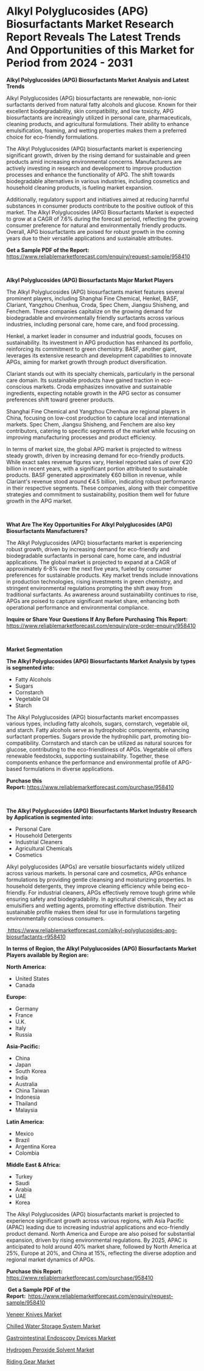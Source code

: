 <p><h1>Alkyl Polyglucosides (APG) Biosurfactants Market Research Report Reveals The Latest Trends And Opportunities of this Market for Period from 2024 - 2031</h1></p><p><strong>Alkyl Polyglucosides (APG) Biosurfactants Market Analysis and Latest Trends</strong></p>
<p><p>Alkyl Polyglucosides (APG) biosurfactants are renewable, non-ionic surfactants derived from natural fatty alcohols and glucose. Known for their excellent biodegradability, skin compatibility, and low toxicity, APG biosurfactants are increasingly utilized in personal care, pharmaceuticals, cleaning products, and agricultural formulations. Their ability to enhance emulsification, foaming, and wetting properties makes them a preferred choice for eco-friendly formulations.</p><p>The Alkyl Polyglucosides (APG) biosurfactants market is experiencing significant growth, driven by the rising demand for sustainable and green products amid increasing environmental concerns. Manufacturers are actively investing in research and development to improve production processes and enhance the functionality of APG. The shift towards biodegradable alternatives in various industries, including cosmetics and household cleaning products, is fueling market expansion. </p><p>Additionally, regulatory support and initiatives aimed at reducing harmful substances in consumer products contribute to the positive outlook of this market. The Alkyl Polyglucosides (APG) Biosurfactants Market is expected to grow at a CAGR of 7.6% during the forecast period, reflecting the growing consumer preference for natural and environmentally friendly products. Overall, APG biosurfactants are poised for robust growth in the coming years due to their versatile applications and sustainable attributes.</p></p>
<p><strong>Get a Sample PDF of the Report:&nbsp;</strong> <a href="https://www.reliablemarketforecast.com/enquiry/request-sample/958410?utm_campaign=1167&utm_medium=2&utm_source=Github&utm_content=ia&utm_term=25122024&utm_id=alkyl-polyglucosides-apg-biosurfactants">https://www.reliablemarketforecast.com/enquiry/request-sample/958410</a></p>
<p>&nbsp;</p>
<p><strong>Alkyl Polyglucosides (APG) Biosurfactants Major Market Players</strong></p>
<p><p>The Alkyl Polyglucosides (APG) biosurfactants market features several prominent players, including Shanghai Fine Chemical, Henkel, BASF, Clariant, Yangzhou Chenhua, Croda, Spec Chem, Jiangsu Shisheng, and Fenchem. These companies capitalize on the growing demand for biodegradable and environmentally friendly surfactants across various industries, including personal care, home care, and food processing.</p><p>Henkel, a market leader in consumer and industrial goods, focuses on sustainability. Its investment in APG production has enhanced its portfolio, reinforcing its commitment to green chemistry. BASF, another giant, leverages its extensive research and development capabilities to innovate APGs, aiming for market growth through product diversification.</p><p>Clariant stands out with its specialty chemicals, particularly in the personal care domain. Its sustainable products have gained traction in eco-conscious markets. Croda emphasizes innovative and sustainable ingredients, expecting notable growth in the APG sector as consumer preferences shift toward greener products.</p><p>Shanghai Fine Chemical and Yangzhou Chenhua are regional players in China, focusing on low-cost production to capture local and international markets. Spec Chem, Jiangsu Shisheng, and Fenchem are also key contributors, catering to specific segments of the market while focusing on improving manufacturing processes and product efficiency.</p><p>In terms of market size, the global APG market is projected to witness steady growth, driven by increasing demand for eco-friendly products. While exact sales revenue figures vary, Henkel reported sales of over €20 billion in recent years, with a significant portion attributed to sustainable products. BASF generated approximately €60 billion in revenue, while Clariant's revenue stood around €4.5 billion, indicating robust performance in their respective segments. These companies, along with their competitive strategies and commitment to sustainability, position them well for future growth in the APG market.</p></p>
<p>&nbsp;</p>
<p><strong>What Are The Key Opportunities For Alkyl Polyglucosides (APG) Biosurfactants Manufacturers?</strong></p>
<p><p>The Alkyl Polyglucosides (APG) biosurfactants market is experiencing robust growth, driven by increasing demand for eco-friendly and biodegradable surfactants in personal care, home care, and industrial applications. The global market is projected to expand at a CAGR of approximately 6-8% over the next five years, fueled by consumer preferences for sustainable products. Key market trends include innovations in production technologies, rising investments in green chemistry, and stringent environmental regulations prompting the shift away from traditional surfactants. As awareness around sustainability continues to rise, APGs are poised to capture significant market share, enhancing both operational performance and environmental compliance.</p></p>
<p><strong>Inquire or Share Your Questions If Any Before Purchasing This Report:</strong> <a href="https://www.reliablemarketforecast.com/enquiry/pre-order-enquiry/958410?utm_campaign=1167&utm_medium=2&utm_source=Github&utm_content=ia&utm_term=25122024&utm_id=alkyl-polyglucosides-apg-biosurfactants">https://www.reliablemarketforecast.com/enquiry/pre-order-enquiry/958410</a></p>
<p>&nbsp;</p>
<p><strong>Market Segmentation</strong></p>
<p><strong>The Alkyl Polyglucosides (APG) Biosurfactants Market Analysis by types is segmented into:</strong></p>
<p><ul><li>Fatty Alcohols</li><li>Sugars</li><li>Cornstarch</li><li>Vegetable Oil</li><li>Starch</li></ul></p>
<p><p>The Alkyl Polyglucosides (APG) biosurfactants market encompasses various types, including fatty alcohols, sugars, cornstarch, vegetable oil, and starch. Fatty alcohols serve as hydrophobic components, enhancing surfactant properties. Sugars provide the hydrophilic part, promoting bio-compatibility. Cornstarch and starch can be utilized as natural sources for glucose, contributing to the eco-friendliness of APGs. Vegetable oil offers renewable feedstocks, supporting sustainability. Together, these components enhance the performance and environmental profile of APG-based formulations in diverse applications.</p></p>
<p><strong>Purchase this Report:&nbsp;</strong><a href="https://www.reliablemarketforecast.com/purchase/958410?utm_campaign=1167&utm_medium=2&utm_source=Github&utm_content=ia&utm_term=25122024&utm_id=alkyl-polyglucosides-apg-biosurfactants">https://www.reliablemarketforecast.com/purchase/958410</a></p>
<p>&nbsp;</p>
<p><strong>The Alkyl Polyglucosides (APG) Biosurfactants Market Industry Research by Application is segmented into:</strong></p>
<p><ul><li>Personal Care</li><li>Household Detergents</li><li>Industrial Cleaners</li><li>Agricultural Chemicals</li><li>Cosmetics</li></ul></p>
<p><p>Alkyl polyglucosides (APGs) are versatile biosurfactants widely utilized across various markets. In personal care and cosmetics, APGs enhance formulations by providing gentle cleansing and moisturizing properties. In household detergents, they improve cleaning efficiency while being eco-friendly. For industrial cleaners, APGs effectively remove tough grime while ensuring safety and biodegradability. In agricultural chemicals, they act as emulsifiers and wetting agents, promoting effective distribution. Their sustainable profile makes them ideal for use in formulations targeting environmentally conscious consumers.</p></p>
<p><a href="https://www.reliablemarketforecast.com/alkyl-polyglucosides-apg-biosurfactants-r958410?utm_campaign=1167&utm_medium=2&utm_source=Github&utm_content=ia&utm_term=25122024&utm_id=alkyl-polyglucosides-apg-biosurfactants">&nbsp;https://www.reliablemarketforecast.com/alkyl-polyglucosides-apg-biosurfactants-r958410</a></p>
<p><strong>In terms of Region, the Alkyl Polyglucosides (APG) Biosurfactants Market Players available by Region are:</strong></p>
<p>
    <p> <strong> North America: </strong>
        <ul>
            <li>United States</li>
            <li>Canada</li>
        </ul>
        </p> 
    <p> <strong> Europe: </strong>
        <ul>
            <li>Germany</li>
            <li>France</li>
            <li>U.K.</li>
            <li>Italy</li>
            <li>Russia</li>
        </ul>
        </p> 
    <p> <strong> Asia-Pacific: </strong>
        <ul>
            <li>China</li>
            <li>Japan</li>
            <li>South Korea</li>
            <li>India</li>
            <li>Australia</li>
            <li>China Taiwan</li>
            <li>Indonesia</li>
            <li>Thailand</li>
            <li>Malaysia</li>
        </ul>
        </p> 
    <p> <strong> Latin America: </strong>
        <ul>
            <li>Mexico</li>
            <li>Brazil</li>
            <li>Argentina Korea</li>
            <li>Colombia</li>
        </ul>
        </p> 
    <p> <strong> Middle East & Africa: </strong>
        <ul>
            <li>Turkey</li>
            <li>Saudi</li>
            <li>Arabia</li>
            <li>UAE</li>
            <li>Korea</li>
        </ul>
    </p>
    </p>
<p><p>The Alkyl Polyglucosides (APG) biosurfactants market is projected to experience significant growth across various regions, with Asia Pacific (APAC) leading due to increasing industrial applications and eco-friendly product demand. North America and Europe are also poised for substantial expansion, driven by rising environmental regulations. By 2025, APAC is anticipated to hold around 40% market share, followed by North America at 25%, Europe at 20%, and China at 15%, reflecting the diverse adoption and regional market dynamics of APGs.</p></p>
<p><strong>Purchase this Report: </strong><a href="https://www.reliablemarketforecast.com/purchase/958410?utm_campaign=1167&utm_medium=2&utm_source=Github&utm_content=ia&utm_term=25122024&utm_id=alkyl-polyglucosides-apg-biosurfactants">https://www.reliablemarketforecast.com/purchase/958410</a></p>
<p>&nbsp;<strong>Get a Sample PDF of the Report:&nbsp;&nbsp;</strong><a href="https://www.reliablemarketforecast.com/enquiry/request-sample/958410?utm_campaign=1167&utm_medium=2&utm_source=Github&utm_content=ia&utm_term=25122024&utm_id=alkyl-polyglucosides-apg-biosurfactants">https://www.reliablemarketforecast.com/enquiry/request-sample/958410</a></p>
<p><strong></strong></p>
<p><p><a href="https://www.linkedin.com/pulse/veneer-knives-market-analysis-qualitative-quantitative-snhif?utm_campaign=1167&utm_medium=2&utm_source=Github&utm_content=ia&utm_term=25122024&utm_id=alkyl-polyglucosides-apg-biosurfactants">Veneer Knives Market</a></p><p><a href="https://www.linkedin.com/pulse/frameworks-advancements-chilled-water-storage-system-market-squcf?utm_campaign=1167&utm_medium=2&utm_source=Github&utm_content=ia&utm_term=25122024&utm_id=alkyl-polyglucosides-apg-biosurfactants">Chilled Water Storage System Market</a></p><p><a href="https://github.com/mabutironaldo/Market-Research-Report-List-6/blob/main/gastrointestinal-endoscopy-devices-market.md?utm_campaign=1167&utm_medium=2&utm_source=Github&utm_content=ia&utm_term=25122024&utm_id=alkyl-polyglucosides-apg-biosurfactants">Gastrointestinal Endoscopy Devices Market</a></p><p><a href="https://www.linkedin.com/pulse/insightful-hydrogen-peroxide-solvent-market-size-expected-cagr-czoce?utm_campaign=1167&utm_medium=2&utm_source=Github&utm_content=ia&utm_term=25122024&utm_id=alkyl-polyglucosides-apg-biosurfactants">Hydrogen Peroxide Solvent Market</a></p><p><a href="https://www.linkedin.com/pulse/riding-gear-market-overview-significant-growth-potential-54-xrvyc?utm_campaign=1167&utm_medium=2&utm_source=Github&utm_content=ia&utm_term=25122024&utm_id=alkyl-polyglucosides-apg-biosurfactants">Riding Gear Market</a></p></p>